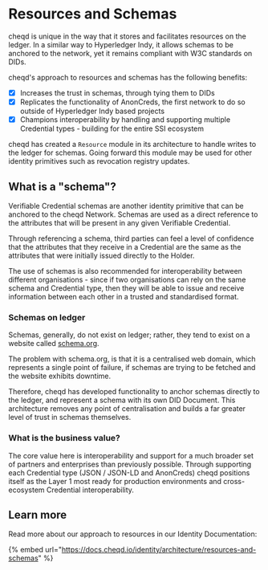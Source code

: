 # Resources and Schemas

cheqd is unique in the way that it stores and facilitates resources on the ledger. In a similar way to Hyperledger Indy, it allows schemas to be anchored to the network, yet it remains compliant with W3C standards on DIDs.

cheqd's approach to resources and schemas has the following benefits:

* [x] Increases the trust in schemas, through tying them to DIDs
* [x] Replicates the functionality of AnonCreds, the first network to do so outside of Hyperledger Indy based projects
* [x] Champions interoperability by handling and supporting multiple Credential types - building for the entire SSI ecosystem

cheqd has created a `Resource` module in its architecture to handle writes to the ledger for schemas. Going forward this module may be used for other identity primitives such as revocation registry updates.

## What is a "schema"?

Verifiable Credential schemas are another identity primitive that can be anchored to the cheqd Network. Schemas are used as a direct reference to the attributes that will be present in any given Verifiable Credential.

Through referencing a schema, third parties can feel a level of confidence that the attributes that they receive in a Credential are the same as the attributes that were initially issued directly to the Holder.

The use of schemas is also recommended for interoperability between different organisations - since if two organisations can rely on the same schema and Credential type, then they will be able to issue and receive information between each other in a trusted and standardised format.

### Schemas on ledger

Schemas, generally, do not exist on ledger; rather, they tend to exist on a website called [schema.org](https://schema.org/).

The problem with schema.org, is that it is a centralised web domain, which represents a single point of failure, if schemas are trying to be fetched and the website exhibits downtime.

Therefore, cheqd has developed functionality to anchor schemas directly to the ledger, and represent a schema with its own DID Document. This architecture removes any point of centralisation and builds a far greater level of trust in schemas themselves.

### What is the business value?

The core value here is interoperability and support for a much broader set of partners and enterprises than previously possible. Through supporting each Credential type (JSON / JSON-LD and AnonCreds) cheqd positions itself as the Layer 1 most ready for production environments and cross-ecosystem Credential interoperability.

## Learn more

Read more about our approach to resources in our Identity Documentation:

{% embed url="https://docs.cheqd.io/identity/architecture/resources-and-schemas" %}
